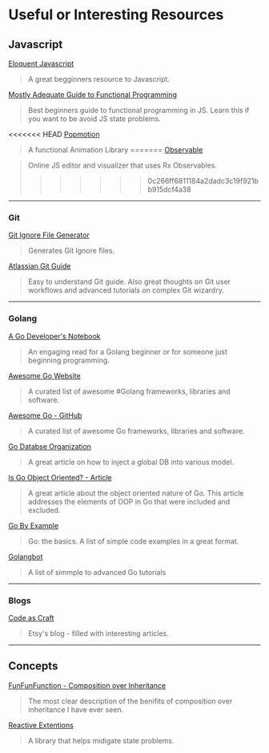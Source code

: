 # Useful or Interesting Resources

## Javascript

[Eloquent Javascript](http://eloquentjavascript.net/)

> A great begginners resource to Javascript.

[Mostly Adequate Guide to Functional Programming](https://github.com/MostlyAdequate/mostly-adequate-guide)

> Best beginners guide to functional programming in JS. Learn this if you want to be avoid JS state problems.

<<<<<<< HEAD
[Popmotion](https://popmotion.io/pure/)
> A functional Animation Library
=======
[Observable](https://beta.observablehq.com/)

> Online JS editor and visualizer that uses Rx Observables.
>>>>>>> 0c266ff6811184a2dadc3c19f921bb915dcf4a38

---
### Git

[Git Ignore File Generator](https://www.gitignore.io)

>Generates Git Ignore files.

[Atlassian Git Guide](https://www.atlassian.com/git/tutorials)

> Easy to understand Git guide. Also great thoughts on Git user workflows and advanced tutorials on complex Git wizardry.

---
### Golang

[A Go Developer's Notebook](https://leanpub.com/GoNotebook/read)
> An engaging read for a Golang beginner or for someone just beginning programming.

[Awesome Go Website](https://awesome-go.com/)
> A curated list of awesome #Golang frameworks, libraries and software.

[Awesome Go - GitHub](https://github.com/avelino/awesome-go)
> A curated list of awesome Go frameworks, libraries and software.

[Go Databse Organization](https://www.alexedwards.net/blog/organising-database-access)
> A great article on how to inject a global DB into various model.

[Is Go Object Oriented? - Article](https://flaviocopes.com/golang-is-go-object-oriented/)
> A great article about the object oriented nature of Go. This article addresses the elements of OOP in Go that were included and excluded.

[Go By Example](https://gobyexample.com/)
> Go: the basics. A list of simple code examples in a great format.

[Golangbot](https://golangbot.com/)
> A list of simmple to advanced Go tutorials

---
### Blogs

[Code as Craft](https://codeascraft.com)
> Etsy's blog - filled with interesting articles.
---
## Concepts

[FunFunFunction - Composition over Inheritance](https://www.youtube.com/watch?v=wfMtDGfHWpA)
> The most clear description of the benifits of composition over inheritance I have ever seen.


[Reactive Extentions](http://reactivex.io/)
> A library that helps midigate state problems.